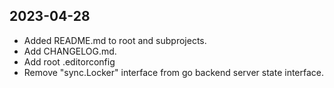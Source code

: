 ## 2023-04-28

* Added README.md to root and subprojects.
* Add CHANGELOG.md.
* Add root .editorconfig
* Remove "sync.Locker" interface from go backend server state interface.
